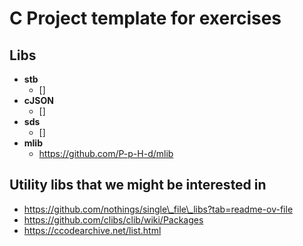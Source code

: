 # C Project template for exercises

## Libs

  - **stb**
    + []
  - **cJSON**
    + []
  - **sds**
    + []
  - **mlib**
    + https://github.com/P-p-H-d/mlib

## Utility libs that we might be interested in

  - https://github.com/nothings/single\_file\_libs?tab=readme-ov-file
  - https://github.com/clibs/clib/wiki/Packages
  - https://ccodearchive.net/list.html


